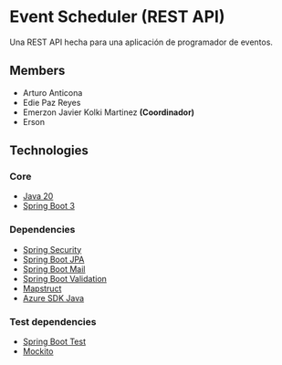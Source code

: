 # Event Scheduler (REST API)

Una REST API hecha para una aplicación de programador de eventos.

## Members

- Arturo Anticona
- Edie Paz Reyes
- Emerzon Javier Kolki Martinez __(Coordinador)__
- Erson

## Technologies

### Core
- [Java 20](https://blogs.oracle.com/oracle-latinoamerica/post/oracle-lanza-java-20)
- [Spring Boot 3](https://spring.io)

### Dependencies

- [Spring Security](https://spring.io/projects/spring-security)
- [Spring Boot JPA](https://spring.io/projects/spring-data-jpa)
- [Spring Boot Mail](https://www.baeldung.com/spring-email)
- [Spring Boot Validation](https://www.baeldung.com/spring-boot-bean-validation)
- [Mapstruct](https://mapstruct.org)
- [Azure SDK Java](https://azure.github.io/azure-sdk/releases/latest/java.html)

### Test dependencies

- [Spring Boot Test](https://www.baeldung.com/spring-boot-testing)
- [Mockito](https://site.mockito.org)
